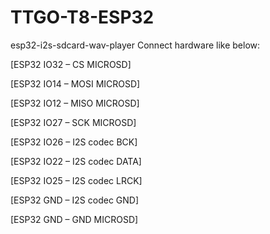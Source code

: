 # TTGO-T8-ESP32
esp32-i2s-sdcard-wav-player
Connect hardware like below:

[ESP32 IO32 – CS MICROSD]

[ESP32 IO14 – MOSI MICROSD]

[ESP32 IO12 – MISO MICROSD]

[ESP32 IO27 – SCK MICROSD]

[ESP32 IO26 – I2S codec BCK]

[ESP32 IO22 – I2S codec DATA]

[ESP32 IO25 – I2S codec LRCK]

[ESP32 GND – I2S codec GND]

[ESP32 GND – GND MICROSD]
